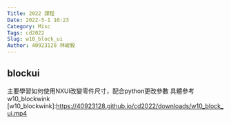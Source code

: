 ```yaml
---
Title: 2022 課程
Date: 2022-5-1 10:23
Category: Misc
Tags: cd2022
Slug: w10_block_ui
Author: 40923128 林峻毅
---
```

blockui
----
主要學習如何使用NXUI改變零件尺寸，配合python更改參數
具體參考w10_blockwink
[w10_blockwink]:https://40923128.github.io/cd2022/downloads/w10_block_ui.mp4